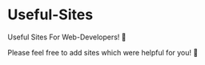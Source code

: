 # Useful-Sites
Useful Sites For Web-Developers! 🤩

Please feel free to add sites which were helpful for you! 🤗
